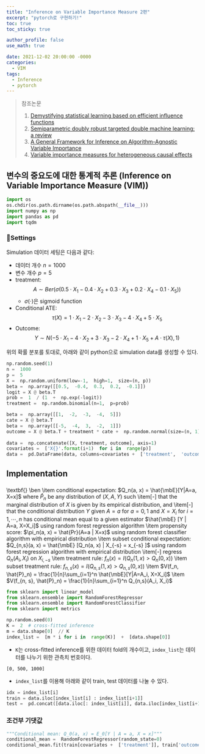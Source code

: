 ```yaml
---
title: "Inference on Variable Importance Measure 2편"
excerpt: "pytorch로 구현하기!"
toc: true
toc_sticky: true

author_profile: false
use_math: true

date: 2021-12-02 20:00:00 -0000
categories: 
  - VIM
tags:
  - Inference
  - pytorch
---
```



> 참조논문
> 1. [Demystifying statistical learning based on efficient influence functions](https://arxiv.org/abs/2107.00681)
> 2. [Semiparametric doubly robust targeted double machine learning: a review](https://arxiv.org/abs/2203.06469)
> 3. [A General Framework for Inference on Algorithm-Agnostic Variable Importance](https://www.tandfonline.com/doi/full/10.1080/01621459.2021.2003200)
> 4. [Variable importance measures for heterogeneous causal effects](https://arxiv.org/pdf/2204.06030.pdf)

## 변수의 중요도에 대한 통계적 추론 (Inference on Variable Importance Measure (VIM))

```python
import os
os.chdir(os.path.dirname(os.path.abspath(__file__)))
import numpy as np
import pandas as pd
import tqdm
```

### Settings

Simulation 데이터 세팅은 다음과 같다:

- 데이터 개수 $n = 1000$
- 변수 개수 $p = 5$
- treatment: $$A \sim Ber(\sigma(0.5 \cdot X_1 -0.4 \cdot X_2 + 0.3 \cdot X_3 + 0.2 \cdot X_4 -0.1 \cdot X_5))$$
	- $\sigma(\cdot)$은 sigmoid function
- Conditional ATE: $$\tau(X) = 1 \cdot X_1 -2 \cdot X_2 -3 \cdot X_3 -4 \cdot X_4 +5 \cdot X_5$$
- Outcome: $$Y \sim N(-5 \cdot X_1 -4 \cdot X_2 + 3 \cdot X_3 -2 \cdot X_4 +1 \cdot X_5 + A \cdot \tau(X), 1)$$

위의 확률 분포를 토대로, 아래와 같이 python으로 simulation data를 생성할 수 있다.

```python
np.random.seed(1)
n =  1000
p =  5
X =  np.random.uniform(low=-1,  high=1,  size=(n, p))
beta =  np.array([[0.5,  -0.4,  0.3,  0.2,  -0.1]])
logit = X @ beta.T
prob =  1  / (1  +  np.exp(-logit))
treatment =  np.random.binomial(n=1,  p=prob)

beta =  np.array([[1,  -2,  -3,  -4,  5]])
cate = X @ beta.T
beta =  np.array([[-5,  -4,  3,  -2,  1]])
outcome = X @ beta.T + treatment * cate +  np.random.normal(size=(n, 1))
  
data =  np.concatenate([X, treatment, outcome], axis=1)
covariates =  ['X{}'.format(i+1)  for i in  range(p)]
data =  pd.DataFrame(data, columns=covariates +  ['treatment',  'outcome'])
```

## Implementation

### 

\textbf{}
\ben
    \item conditional expectation: $Q_n(a, x) = \hat{\mbE}[Y|A=a, X=x]$ where $\hat{P}_n$ be any distribution of $(X, A, Y)$ such 
    \item[-] that the marginal distribution of $X$ is given by its empirical distribution, and 
    \item[-] that the conditional distribution $Y$ given $A = a$ for $a = 0, 1$ and $X = X_i$ for $i = 1, \cdots, n$ has conditional mean equal to a given estimator $\hat{\mbE} [Y | A=a, X=X_i]$ using random forest regression algorithm 
    \item propensity score: $\pi_n(a, x) = \hat{Pr}(A=a | X=x)$ using random forest classifier algorithm with empirical distribution
    \item subset conditional expectation: $Q_{n,s}(a, x) = \hat{\mbE} [Q_n(a, x) | X_{-s} = x_{-s} ]$  using random forest regression algorithm with empirical distribution
    \item[-] regress $Q_n(A_i, X_i)$ on $X_{i, -s}$
    \item treatment rule: $f_n(x) = I(Q_n(1, x) > Q_n(0, x))$
    \item subset treatment rule: $f_{n, s}(x) = I(Q_{n, s}(1, x) > Q_{n, s}(0, x))$
    \item $V(f_n, \hat{P}_n) = \frac{1}{n}\sum_{i=1}^n \hat{\mbE}[Y|A=A_i, X=X_i]$
    \item $V(f_{n, s}, \hat{P}_n) = \frac{1}{n}\sum_{i=1}^n Q_{n,s}(A_i, X_i)$

```python
from sklearn import linear_model
from sklearn.ensemble import RandomForestRegressor
from sklearn.ensemble import RandomForestClassifier
from sklearn import metrics

np.random.seed(0)
K =  2  # cross-fitted inference
m = data.shape[0]  // K
index_list =  [m * i for i in  range(K)]  +  [data.shape[0]]
```

- `K`는 cross-fitted inference를 위한 데이터 fold의 개수이고, `index_list`는 데이터를 나누기 위한 관측치 번호이다.
```
[0, 500, 1000]
```
- `index_list`를 이용해 아래와 같이 train, test 데이터를 나눌 수 있다.
```python
idx = index_list[i]
train = data.iloc[index_list[i] : index_list[i+1]]
test =  pd.concat([data.iloc[: index_list[i]], data.iloc[index_list[i+1] : ]], axis=0)
```

### 조건부 기댓값

```python
"""Conditional mean: Q_0(a, x) = E_0[Y | A = a, X = x]"""
conditional_mean =  RandomForestRegressor(random_state=0)
conditional_mean.fit(train[covariates +  ['treatment']], train['outcome'])
```

<!--stackedit_data:
eyJoaXN0b3J5IjpbMjIxNjU1MjkzLDE4Mzc4NjA4MjIsMjA1MD
k3OTE1OCw2ODAzNzU2NjhdfQ==
-->